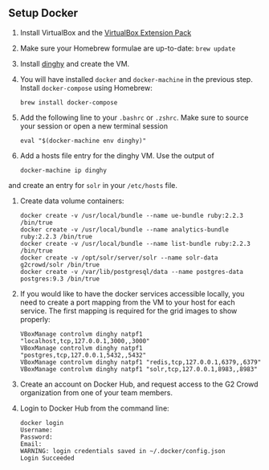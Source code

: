 Setup Docker
------------------
1. Install VirtualBox and the [VirtualBox Extension Pack](https://www.virtualbox.org/wiki/Downloads)  

1. Make sure your Homebrew formulae are up-to-date: `brew update`

1. Install [dinghy](https://github.com/codekitchen/dinghy) and create the VM.

1. You will have installed `docker` and `docker-machine` in the previous step. Install `docker-compose` using Homebrew:
    ```
    brew install docker-compose
    ```

1. Add the following line to your `.bashrc` or `.zshrc`. Make sure to source your session or open a new terminal session
    ```
    eval "$(docker-machine env dinghy)"
    ```

1. Add a hosts file entry for the dinghy VM. Use the output of
    ```
    docker-machine ip dinghy
    ```
and create an entry for `solr` in your `/etc/hosts` file.

1. Create data volume containers:
    ```
    docker create -v /usr/local/bundle --name ue-bundle ruby:2.2.3 /bin/true
    docker create -v /usr/local/bundle --name analytics-bundle ruby:2.2.3 /bin/true
    docker create -v /usr/local/bundle --name list-bundle ruby:2.2.3 /bin/true
    docker create -v /opt/solr/server/solr --name solr-data g2crowd/solr /bin/true
    docker create -v /var/lib/postgresql/data --name postgres-data postgres:9.3 /bin/true
    ```

1. If you would like to have the docker services accessible locally, you need to create a port mapping from the VM to
your host for each service. The first mapping is required for the grid images to show properly:
    ```
    VBoxManage controlvm dinghy natpf1 "localhost,tcp,127.0.0.1,3000,,3000"
    VBoxManage controlvm dinghy natpf1 "postgres,tcp,127.0.0.1,5432,,5432"
    VBoxManage controlvm dinghy natpf1 "redis,tcp,127.0.0.1,6379,,6379"
    VBoxManage controlvm dinghy natpf1 "solr,tcp,127.0.0.1,8983,,8983"
    ```

1. Create an account on Docker Hub, and request access to the G2 Crowd organization from one of your team members.

1. Login to Docker Hub from the command line:

    ```
    docker login
    Username:
    Password:
    Email:
    WARNING: login credentials saved in ~/.docker/config.json
    Login Succeeded
    ```
